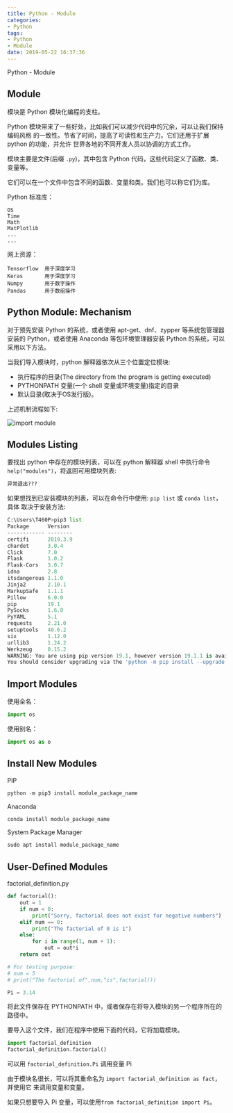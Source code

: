 ```yaml
---
title: Python - Module
categories:
- Python
tags:
- Python
- Module
date: 2019-05-22 16:37:36
---
```


Python - Module

<!--more-->

## Module

模块是 Python 模块化编程的支柱。

Python 模块带来了一些好处，比如我们可以减少代码中的冗余，可以让我们保持编码风格
的一致性。节省了时间，提高了可读性和生产力。它们还用于扩展 python 的功能，并允许
世界各地的不同开发人员以协调的方式工作。

模块主要是文件(后缀 `.py`)，其中包含 Python 代码，这些代码定义了函数、类、变量等。

它们可以在一个文件中包含不同的函数、变量和类。我们也可以称它们为库。

Python 标准库：

    OS
    Time
    Math
    MatPlotlib
    ...
    ...

网上资源：

    Tensorflow  用于深度学习
    Keras       用于深度学习
    Numpy       用于数字操作
    Pandas      用于数组操作

## Python Module: Mechanism

对于预先安装 Python 的系统，或者使用 apt-get、dnf、zypper 等系统包管理器安装的
Python，或者使用 Anaconda 等包环境管理器安装 Python 的系统，可以采用以下方法。

当我们导入模块时，python 解释器依次从三个位置定位模块:
* 执行程序的目录(The directory from the program is getting executed)
* PYTHONPATH 变量(一个 shell 变量或环境变量)指定的目录
* 默认目录(取决于OS发行版)。

上述机制流程如下:

![import module](https://cdn.techbeamers.com/wp-content/uploads/2019/01/Python-Module-Flowchart.png "Python-Module-Flowchart")

## Modules Listing

要找出 python 中存在的模块列表，可以在 python 解释器 shell 中执行命令
`help("modules")`，将返回可用模块列表:
```python
异常退出???
```

如果想找到已安装模块的列表，可以在命令行中使用: `pip list` 或 `conda list`，具体
取决于安装方法:
```python
C:\Users\T460P>pip3 list
Package      Version
------------ --------
certifi      2019.3.9
chardet      3.0.4
Click        7.0
Flask        1.0.2
Flask-Cors   3.0.7
idna         2.8
itsdangerous 1.1.0
Jinja2       2.10.1
MarkupSafe   1.1.1
Pillow       6.0.0
pip          19.1
PySocks      1.6.8
PyYAML       5.1
requests     2.21.0
setuptools   40.6.2
six          1.12.0
urllib3      1.24.2
Werkzeug     0.15.2
WARNING: You are using pip version 19.1, however version 19.1.1 is available.
You should consider upgrading via the 'python -m pip install --upgrade pip' command.
```

## Import Modules

使用全名：
```python
import os
```

使用别名：
```python
import os as o
```

## Install New Modules

PIP
```python
python -m pip3 install module_package_name
```

Anaconda
```python
conda install module_package_name
```

System Package Manager 
```python
sudo apt install module_package_name
```

## User-Defined Modules

factorial_definition.py
```python
def factorial():
    out = 1
    if num < 0:
        print("Sorry, factorial does not exist for negative numbers")
    elif num == 0:
        print("The factorial of 0 is 1")
    else:
        for i in range(1, num + 1):
            out = out*i
    return out

# For testing purpose:
# num = 5
# print("The factorial of",num,"is",factorial())

Pi = 3.14
```
将此文件保存在 PYTHONPATH 中，或者保存在将导入模块的另一个程序所在的路径中。

要导入这个文件，我们在程序中使用下面的代码，它将加载模块。
```python
import factorial_definition
factorial_definition.factorial()
```
可以用 `factorial_definition.Pi` 调用变量 Pi

由于模块名很长，可以将其重命名为 `import factorial_definition as fact`，并使用它
来调用变量和变量。

如果只想要导入 Pi 变量，可以使用`from factorial_definition import Pi`。
